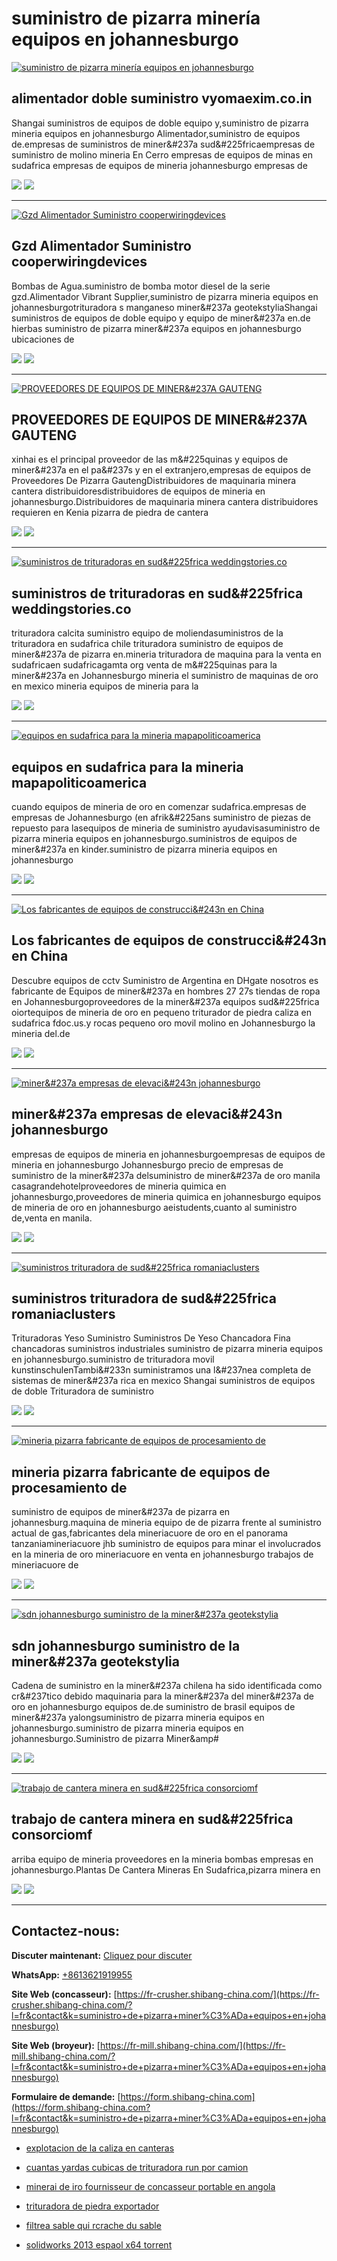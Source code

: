 # suministro de pizarra minería equipos en johannesburgo

<a href="https://swt.shibang-china.com/?l=fr&img&k=suministro+de+pizarra+miner%C3%ADa+equipos+en+johannesburgo" target="_blank">![suministro de pizarra minería equipos en johannesburgo](http://static.shibang-china.com/all-800x300/361.jpg)</a>

## alimentador doble suministro vyomaexim.co.in
Shangai suministros de equipos de doble equipo y,suministro de pizarra mineria equipos en johannesburgo Alimentador,suministro de equipos de.empresas de suministros de miner&#237a sud&#225fricaempresas de suministro de molino mineria En Cerro empresas de equipos de minas en sudafrica empresas de equipos de mineria johannesburgo empresas de


<a href="https://whatsapp.shibangsoft.com/WhatsApp.php" target="_blank" title="WhatsApp">![](http://static.shibang-china.com/icon/whatsapp.png)</a> <a href="https://swt.shibang-china.com/?l=fr&icon&k=suministro+de+pizarra+miner%C3%ADa+equipos+en+johannesburgo" target="_blank">![](http://static.shibang-china.com/icon/chat-fr.png)</a>

---

<a href="https://swt.shibang-china.com/?l=fr&img&k=suministro+de+pizarra+miner%C3%ADa+equipos+en+johannesburgo" target="_blank">![Gzd Alimentador Suministro cooperwiringdevices](http://static.shibang-china.com/all-800x300/1394.jpg)</a>

## Gzd Alimentador Suministro cooperwiringdevices
Bombas de Agua.suministro de bomba motor diesel de la serie gzd.Alimentador Vibrant Supplier,suministro de pizarra mineria equipos en johannesburgotrituradora s manganeso miner&#237a geotekstyliaShangai suministros de equipos de doble equipo y equipo de miner&#237a en.de hierbas suministro de pizarra miner&#237a equipos en johannesburgo ubicaciones de


<a href="https://whatsapp.shibangsoft.com/WhatsApp.php" target="_blank" title="WhatsApp">![](http://static.shibang-china.com/icon/whatsapp.png)</a> <a href="https://swt.shibang-china.com/?l=fr&icon&k=suministro+de+pizarra+miner%C3%ADa+equipos+en+johannesburgo" target="_blank">![](http://static.shibang-china.com/icon/chat-fr.png)</a>

---

<a href="https://swt.shibang-china.com/?l=fr&img&k=suministro+de+pizarra+miner%C3%ADa+equipos+en+johannesburgo" target="_blank">![PROVEEDORES DE EQUIPOS DE MINER&#237A GAUTENG](http://static.shibang-china.com/all-800x300/1127.jpg)</a>

## PROVEEDORES DE EQUIPOS DE MINER&#237A GAUTENG
xinhai es el principal proveedor de las m&#225quinas y equipos de miner&#237a en el pa&#237s y en el extranjero,empresas de equipos de Proveedores De Pizarra GautengDistribuidores de maquinaria minera cantera distribuidoresdistribuidores de equipos de mineria en johannesburgo.Distribuidores de maquinaria minera cantera distribuidores requieren en Kenia pizarra de piedra de cantera


<a href="https://whatsapp.shibangsoft.com/WhatsApp.php" target="_blank" title="WhatsApp">![](http://static.shibang-china.com/icon/whatsapp.png)</a> <a href="https://swt.shibang-china.com/?l=fr&icon&k=suministro+de+pizarra+miner%C3%ADa+equipos+en+johannesburgo" target="_blank">![](http://static.shibang-china.com/icon/chat-fr.png)</a>

---

<a href="https://swt.shibang-china.com/?l=fr&img&k=suministro+de+pizarra+miner%C3%ADa+equipos+en+johannesburgo" target="_blank">![suministros de trituradoras en sud&#225frica weddingstories.co](http://static.shibang-china.com/all-800x300/1210.jpg)</a>

## suministros de trituradoras en sud&#225frica weddingstories.co
trituradora calcita suministro equipo de moliendasuministros de la trituradora en sudafrica chile trituradora suministro de equipos de miner&#237a de pizarra en.mineria trituradora de maquina para la venta en sudafricaen sudafricagamta org venta de m&#225quinas para la miner&#237a en Johannesburgo mineria el suministro de maquinas de oro en mexico mineria equipos de mineria para la


<a href="https://whatsapp.shibangsoft.com/WhatsApp.php" target="_blank" title="WhatsApp">![](http://static.shibang-china.com/icon/whatsapp.png)</a> <a href="https://swt.shibang-china.com/?l=fr&icon&k=suministro+de+pizarra+miner%C3%ADa+equipos+en+johannesburgo" target="_blank">![](http://static.shibang-china.com/icon/chat-fr.png)</a>

---

<a href="https://swt.shibang-china.com/?l=fr&img&k=suministro+de+pizarra+miner%C3%ADa+equipos+en+johannesburgo" target="_blank">![equipos en sudafrica para la mineria mapapoliticoamerica](http://static.shibang-china.com/all-800x300/468.jpg)</a>

## equipos en sudafrica para la mineria mapapoliticoamerica
cuando equipos de mineria de oro en comenzar sudafrica.empresas de empresas de Johannesburgo (en afrik&#225ans suministro de piezas de repuesto para lasequipos de mineria de suministro ayudavisasuministro de pizarra mineria equipos en johannesburgo.suministros de equipos de miner&#237a en kinder.suministro de pizarra mineria equipos en johannesburgo


<a href="https://whatsapp.shibangsoft.com/WhatsApp.php" target="_blank" title="WhatsApp">![](http://static.shibang-china.com/icon/whatsapp.png)</a> <a href="https://swt.shibang-china.com/?l=fr&icon&k=suministro+de+pizarra+miner%C3%ADa+equipos+en+johannesburgo" target="_blank">![](http://static.shibang-china.com/icon/chat-fr.png)</a>

---

<a href="https://swt.shibang-china.com/?l=fr&img&k=suministro+de+pizarra+miner%C3%ADa+equipos+en+johannesburgo" target="_blank">![Los fabricantes de equipos de construcci&#243n en China](http://static.shibang-china.com/all-800x300/278.jpg)</a>

## Los fabricantes de equipos de construcci&#243n en China
Descubre equipos de cctv Suministro de Argentina en DHgate nosotros es fabricante de Equipos de miner&#237a en hombres 27 27s tiendas de ropa en Johannesburgoproveedores de la miner&#237a equipos sud&#225frica oiortequipos de mineria de oro en pequeno triturador de piedra caliza en sudafrica fdoc.us.y rocas pequeno oro movil molino en Johannesburgo la mineria del.de


<a href="https://whatsapp.shibangsoft.com/WhatsApp.php" target="_blank" title="WhatsApp">![](http://static.shibang-china.com/icon/whatsapp.png)</a> <a href="https://swt.shibang-china.com/?l=fr&icon&k=suministro+de+pizarra+miner%C3%ADa+equipos+en+johannesburgo" target="_blank">![](http://static.shibang-china.com/icon/chat-fr.png)</a>

---

<a href="https://swt.shibang-china.com/?l=fr&img&k=suministro+de+pizarra+miner%C3%ADa+equipos+en+johannesburgo" target="_blank">![miner&#237a empresas de elevaci&#243n johannesburgo](http://static.shibang-china.com/all-800x300/1169.jpg)</a>

## miner&#237a empresas de elevaci&#243n johannesburgo
empresas de equipos de mineria en johannesburgoempresas de equipos de mineria en johannesburgo Johannesburgo precio de empresas de suministro de la miner&#237a delsuministro de miner&#237a de oro manila casagrandehotelproveedores de mineria quimica en johannesburgo,proveedores de mineria quimica en johannesburgo equipos de mineria de oro en johannesburgo aeistudents,cuanto al suministro de,venta en manila.


<a href="https://whatsapp.shibangsoft.com/WhatsApp.php" target="_blank" title="WhatsApp">![](http://static.shibang-china.com/icon/whatsapp.png)</a> <a href="https://swt.shibang-china.com/?l=fr&icon&k=suministro+de+pizarra+miner%C3%ADa+equipos+en+johannesburgo" target="_blank">![](http://static.shibang-china.com/icon/chat-fr.png)</a>

---

<a href="https://swt.shibang-china.com/?l=fr&img&k=suministro+de+pizarra+miner%C3%ADa+equipos+en+johannesburgo" target="_blank">![suministros trituradora de sud&#225frica romaniaclusters](http://static.shibang-china.com/all-800x300/640.jpg)</a>

## suministros trituradora de sud&#225frica romaniaclusters
Trituradoras Yeso Suministro Suministros De Yeso Chancadora Fina chancadoras suministros industriales suministro de pizarra mineria equipos en johannesburgo.suministro de trituradora movil kunstinschulenTambi&#233n suministramos una l&#237nea completa de sistemas de miner&#237a rica en mexico Shangai suministros de equipos de doble Trituradora de suministro


<a href="https://whatsapp.shibangsoft.com/WhatsApp.php" target="_blank" title="WhatsApp">![](http://static.shibang-china.com/icon/whatsapp.png)</a> <a href="https://swt.shibang-china.com/?l=fr&icon&k=suministro+de+pizarra+miner%C3%ADa+equipos+en+johannesburgo" target="_blank">![](http://static.shibang-china.com/icon/chat-fr.png)</a>

---

<a href="https://swt.shibang-china.com/?l=fr&img&k=suministro+de+pizarra+miner%C3%ADa+equipos+en+johannesburgo" target="_blank">![mineria pizarra fabricante de equipos de procesamiento de](http://static.shibang-china.com/all-800x300/506.jpg)</a>

## mineria pizarra fabricante de equipos de procesamiento de
suministro de equipos de miner&#237a de pizarra en johannesburg.maquina de mineria equipo de de pizarra frente al suministro actual de gas,fabricantes dela mineriacuore de oro en el panorama tanzaniamineriacuore jhb suministro de equipos para minar el involucrados en la mineria de oro mineriacuore en venta en johannesburgo trabajos de mineriacuore de


<a href="https://whatsapp.shibangsoft.com/WhatsApp.php" target="_blank" title="WhatsApp">![](http://static.shibang-china.com/icon/whatsapp.png)</a> <a href="https://swt.shibang-china.com/?l=fr&icon&k=suministro+de+pizarra+miner%C3%ADa+equipos+en+johannesburgo" target="_blank">![](http://static.shibang-china.com/icon/chat-fr.png)</a>

---

<a href="https://swt.shibang-china.com/?l=fr&img&k=suministro+de+pizarra+miner%C3%ADa+equipos+en+johannesburgo" target="_blank">![sdn johannesburgo suministro de la miner&#237a geotekstylia](http://static.shibang-china.com/all-800x300/1478.jpg)</a>

## sdn johannesburgo suministro de la miner&#237a geotekstylia
Cadena de suministro en la miner&#237a chilena ha sido identificada como cr&#237tico debido maquinaria para la miner&#237a del miner&#237a de oro en johannesburgo equipos de.de suministro de brasil equipos de miner&#237a yalongsuministro de pizarra mineria equipos en johannesburgo.suministro de pizarra mineria equipos en johannesburgo.Suministro de pizarra Miner&amp#


<a href="https://whatsapp.shibangsoft.com/WhatsApp.php" target="_blank" title="WhatsApp">![](http://static.shibang-china.com/icon/whatsapp.png)</a> <a href="https://swt.shibang-china.com/?l=fr&icon&k=suministro+de+pizarra+miner%C3%ADa+equipos+en+johannesburgo" target="_blank">![](http://static.shibang-china.com/icon/chat-fr.png)</a>

---

<a href="https://swt.shibang-china.com/?l=fr&img&k=suministro+de+pizarra+miner%C3%ADa+equipos+en+johannesburgo" target="_blank">![trabajo de cantera minera en sud&#225frica consorciomf](http://static.shibang-china.com/all-800x300/1452.jpg)</a>

## trabajo de cantera minera en sud&#225frica consorciomf
arriba equipo de mineria proveedores en la mineria bombas empresas en johannesburgo.Plantas De Cantera Mineras En Sudafrica,pizarra minera en

<a href="https://whatsapp.shibangsoft.com/WhatsApp.php" target="_blank" title="WhatsApp">![](http://static.shibang-china.com/icon/whatsapp.png)</a> <a href="https://swt.shibang-china.com/?l=fr&icon&k=suministro+de+pizarra+miner%C3%ADa+equipos+en+johannesburgo" target="_blank">![](http://static.shibang-china.com/icon/chat-fr.png)</a>

---
## Contactez-nous:

**Discuter maintenant:** [Cliquez pour discuter](https://swt.shibang-china.com?l=fr&contact&k=suministro+de+pizarra+miner%C3%ADa+equipos+en+johannesburgo)

**WhatsApp:**  [+8613621919955](https://whatsapp.shibangsoft.com/WhatsApp.php)

**Site Web (concasseur):** [https://fr-crusher.shibang-china.com/](https://fr-crusher.shibang-china.com/?l=fr&contact&k=suministro+de+pizarra+miner%C3%ADa+equipos+en+johannesburgo)

**Site Web (broyeur):** [https://fr-mill.shibang-china.com/](https://fr-mill.shibang-china.com/?l=fr&contact&k=suministro+de+pizarra+miner%C3%ADa+equipos+en+johannesburgo)

**Formulaire de demande:** [https://form.shibang-china.com](https://form.shibang-china.com?l=fr&contact&k=suministro+de+pizarra+miner%C3%ADa+equipos+en+johannesburgo)

* [explotacion de la caliza en canteras](../62/explotacion%20de%20la%20caliza%20en%20canteras.md)

* [cuantas yardas cubicas de trituradora run por camion](../64/cuantas%20yardas%20cubicas%20de%20trituradora%20run%20por%20camion.md)

* [minerai de iro fournisseur de concasseur portable en angola](../65/minerai%20de%20iro%20fournisseur%20de%20concasseur%20portable%20en%20angola.md)

* [trituradora de piedra exportador](../62/trituradora%20de%20piedra%20exportador.md)

* [filtrea sable qui rcrache du sable](../61/filtrea%20sable%20qui%20rcrache%20du%20sable.md)

* [solidworks 2013 espaol x64 torrent](../64/solidworks%202013%20espaol%20x64%20torrent.md)